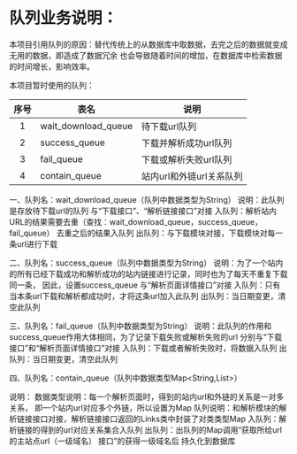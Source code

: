 # 队列业务说明：

本项目引用队列的原因：替代传统上的从数据库中取数据，去完之后的数据就变成无用的数据，即造成了数据冗余
也会导致随着时间的增加，在数据库中检索数据的时间增长，影响效率。

本项目暂时使用的队列：  


| 序号 | 表名 |说明|
| :---: | --- |----|
| 1 | wait_download_queue |待下载url队列|
| 2 | success_queue |下载并解析成功url队列|
| 3 | fail_queue |下载或解析失败url队列|
| 4 | contain_queue |站内url和外链url关系队列|


一、队列名：wait_download_queue（队列中数据类型为String）
说明：此队列是存放待下载url的队列
    与“下载接口”、“解析链接接口”对接
    入队列：解析站内URL的结果需要去重（查找：wait_download_queue，success_queue，fail_queue）
            去重之后的结果入队列
    出队列：与下载模块对接，下载模块对每一条url进行下载

二、队列名：success_queue（队列中数据类型为String）
说明：为了一个站内的所有已经下载成功和解析成功的站内链接进行记录，同时也为了每天不重复下载同一条，
因此，设置success_queue
    与“解析页面详情接口”对接
    入队列：只有当本条url下载和解析都成功时，才将这条url加入此队列
    出队列：当日期变更，清空此队列

三、队列名：fail_queue（队列中数据类型为String）
说明：此队列的作用和success_queue作用大体相同，为了记录下载失败或解析失败的url
      分别与“下载接口”和“解析页面详情接口”对接
    入队列：下载或者解析失败时，将数据入队列
    出队列：当日期变更，清空此队列

四、队列名：contain_queue（队列中数据类型Map<String,List<String>>）

说明：
    数据类型说明：每一个解析页面时，得到的站内url和外链的关系是一对多关系，
    即一个站内url对应多个外链，所以设置为Map
    队列说明：和解析模块的解析链接接口对接，解析链接接口返回的Links类中封装了对类类型Map
    入队列：解析链接的得到的url对应关系集合入队列
    出队列：出队列的Map调用“获取所给url的主站点url（一级域名） 接口”的获得一级域名后
            持久化到数据库
